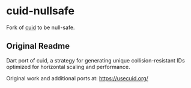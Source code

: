 # cuid-nullsafe

Fork of [cuid](https://github.com/levicook/cuid) to be null-safe.

## Original Readme

Dart port of cuid, a strategy for generating unique collision-resistant IDs optimized for horizontal scaling and performance.

Original work and additional ports at: https://usecuid.org/
